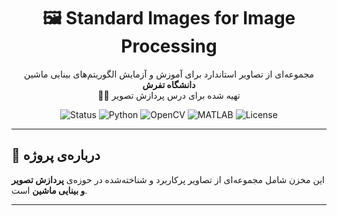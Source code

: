 <h1 align="center">🖼️ Standard Images for Image Processing</h1>
<p align="center">
  مجموعه‌ای از تصاویر استاندارد برای آموزش و آزمایش الگوریتم‌های بینایی ماشین
  <br>
  <b>دانشگاه تفرش </b>
  <br>
  👨‍🏫 تهیه شده برای درس پردازش تصویر
</p>

<p align="center">
  <img src="https://img.shields.io/badge/Project-Active-brightgreen" alt="Status">
  <img src="https://img.shields.io/badge/Python-3.10-blue" alt="Python">
  <img src="https://img.shields.io/badge/OpenCV-Compatible-blue" alt="OpenCV">
  <img src="https://img.shields.io/badge/MATLAB-R2023b-orange" alt="MATLAB">
  <img src="https://img.shields.io/badge/License-Academic-lightgrey" alt="License">
</p>

---

## 📝 درباره‌ی پروژه

این مخزن شامل مجموعه‌ای از تصاویر پرکاربرد و شناخته‌شده در حوزه‌ی **پردازش تصویر و بینایی ماشین** است.

---
